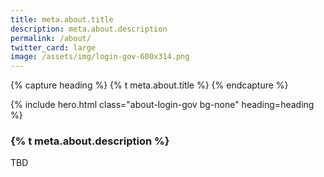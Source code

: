 ```yaml
---
title: meta.about.title
description: meta.about.description
permalink: /about/
twitter_card: large
image: /assets/img/login-gov-600x314.png
---
```


{% capture heading %}
{% t meta.about.title %}
{% endcapture %}

{% include hero.html class="about-login-gov bg-none" heading=heading %}

<article class="container about-login-gov">
  <h3>{% t meta.about.description %}</h3>
  TBD
</article>
